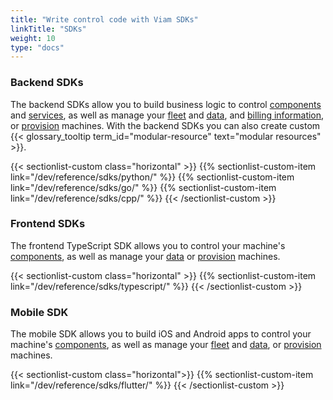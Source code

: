 ```yaml
---
title: "Write control code with Viam SDKs"
linkTitle: "SDKs"
weight: 10
type: "docs"
---
```


### Backend SDKs

The backend SDKs allow you to build business logic to control [components](/appendix/apis/#component-apis) and [services](/appendix/apis/#service-apis), as well as manage your [fleet](/appendix/apis/fleet/) and [data](/appendix/apis/data-client/), and [billing information](/appendix/apis/billing-client/), or [provision](/fleet/provision/) machines.
With the backend SDKs you can also create custom {{< glossary_tooltip term_id="modular-resource" text="modular resources" >}}.

{{< sectionlist-custom class="horizontal" >}}
{{% sectionlist-custom-item link="/dev/reference/sdks/python/" %}}
{{% sectionlist-custom-item link="/dev/reference/sdks/go/" %}}
{{% sectionlist-custom-item link="/dev/reference/sdks/cpp/" %}}
{{< /sectionlist-custom >}}
<br>

### Frontend SDKs

The frontend TypeScript SDK allows you to control your machine's [components](/appendix/apis/#component-apis), as well as manage your [data](/appendix/apis/data-client/) or [provision](/fleet/provision/) machines.

{{< sectionlist-custom class="horizontal" >}}
{{% sectionlist-custom-item link="/dev/reference/sdks/typescript/" %}}
{{< /sectionlist-custom >}}
<br>

### Mobile SDK

The mobile SDK allows you to build iOS and Android apps to control your machine's [components](/appendix/apis/#component-apis), as well as manage your [fleet](/appendix/apis/fleet/) and [data](/appendix/apis/data-client/), or [provision](/fleet/provision/) machines.

{{< sectionlist-custom class="horizontal">}}
{{% sectionlist-custom-item link="/dev/reference/sdks/flutter/" %}}
{{< /sectionlist-custom >}}
<br>